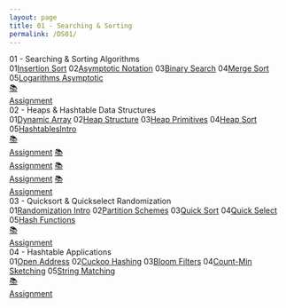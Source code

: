 ```yaml
---
layout: page
title: 01 - Searching & Sorting
permalink: /DS01/
---
```


<div class="block" style="grid-template-columns: 1fr 1fr;">
  <div class="btn text"><div class="btn name">01 - Searching & Sorting Algorithms</div>
    <div class="row" style="grid-template-columns: 2fr 1fr;">
      <div class="row" style="grid-template-columns: 1fr 5fr;">
        <a class="btn box2">01</a><a href="/01-MSDS/DS01/M101/" class="btn box1">Insertion Sort</a>
        <a class="btn box2">02</a><a href="/01-MSDS/DS01/M102/" class="btn box1">Asymptotic Notation</a>
        <a class="btn box2">03</a><a href="/01-MSDS/DS01/M103/" class="btn box1">Binary Search</a>
        <a class="btn box2">04</a><a href="/01-MSDS/DS01/M104/" class="btn box1">Merge Sort</a>
        <a class="btn box2">05</a><a href="/01-MSDS/DS01/M105/" class="btn box1">Logarithms Asymptotic</a>
        <a class="btn empty"></a>
      </div>
      <div class="row" style="grid-template-columns: 1fr;">
        <a href="//" class="btn box2">📚<br>Assignment</a>
        <a class="btn empty"></a><a class="btn empty"></a><a class="btn empty"></a>
      </div>
    </div>
  </div>
  <div class="btn text"><div class="btn name">02 - Heaps & Hashtable Data Structures</div>
    <div class="row" style="grid-template-columns: 2fr 1fr;">
      <div class="row" style="grid-template-columns: 1fr 5fr;">
        <a class="btn box2">01</a><a href="/01-MSDS/DS01/M201/" class="btn box1">Dynamic Array</a>
        <a class="btn box2">02</a><a href="/01-MSDS/DS01/M202/" class="btn box1">Heap Structure</a>
        <a class="btn box2">03</a><a href="/01-MSDS/DS01/M203/" class="btn box1">Heap Primitives</a>
        <a class="btn box2">04</a><a href="/01-MSDS/DS01/M204/" class="btn box1">Heap Sort</a>
        <a class="btn box2">05</a><a href="/01-MSDS/DS01/M205/" class="btn box1">HashtablesIntro</a>
        <a class="btn empty"></a>
      </div>
      <div class="row" style="grid-template-columns: 1fr;">
        <a href="//" class="btn box2">📚<br>Assignment</a>
        <a href="//" class="btn box2">📚<br>Assignment</a>
        <a href="//" class="btn box2">📚<br>Assignment</a>
        <a href="//" class="btn box2">📚<br>Assignment</a>
      </div>
    </div>
  </div>
</div>

<div class="block" style="grid-template-columns: 1fr 1fr;">
  <div class="btn text"><div class="btn name">03 - Quicksort & Quickselect Randomization</div>
    <div class="row" style="grid-template-columns: 2fr 1fr;">
      <div class="row" style="grid-template-columns: 1fr 5fr;">
        <a class="btn box2">01</a><a href="/01-MSDS/DS01/M301/" class="btn box1">Randomization Intro</a>
        <a class="btn box2">02</a><a href="/01-MSDS/DS01/M302/" class="btn box1">Partition Schemes</a>
        <a class="btn box2">03</a><a href="/01-MSDS/DS01/M303/" class="btn box1">Quick Sort</a>
        <a class="btn box2">04</a><a href="/01-MSDS/DS01/M304/" class="btn box1">Quick Select</a>
        <a class="btn box2">05</a><a href="/01-MSDS/DS01/M305/" class="btn box1">Hash Functions</a>
        <a class="btn empty"></a>
      </div>
      <div class="row" style="grid-template-columns: 1fr;">
        <a href="//" class="btn box2">📚<br>Assignment</a>
        <a class="btn empty"></a><a class="btn empty"></a><a class="btn empty"></a>
      </div>
    </div>
  </div>
  <div class="btn text"><div class="btn name">04 - Hashtable Applications</div>
    <div class="row" style="grid-template-columns: 2fr 1fr;">
      <div class="row" style="grid-template-columns: 1fr 5fr;">
        <a class="btn box2">01</a><a href="/01-MSDS/DS01/M401/" class="btn box1">Open Address</a>
        <a class="btn box2">02</a><a href="/01-MSDS/DS01/M402/" class="btn box1">Cuckoo Hashing</a>
        <a class="btn box2">03</a><a href="/01-MSDS/DS01/M403/" class="btn box1">Bloom Filters</a>
        <a class="btn box2">04</a><a href="/01-MSDS/DS01/M404/" class="btn box1">Count-Min Sketching</a>
        <a class="btn box2">05</a><a href="/01-MSDS/DS01/M405/" class="btn box1">String Matching</a>
        <a class="btn empty"></a>
      </div>
      <div class="row" style="grid-template-columns: 1fr;">
        <a href="//" class="btn box2">📚<br>Assignment</a>
        <a class="btn empty"></a><a class="btn empty"></a><a class="btn empty"></a>
      </div>
    </div>
  </div>
</div>
